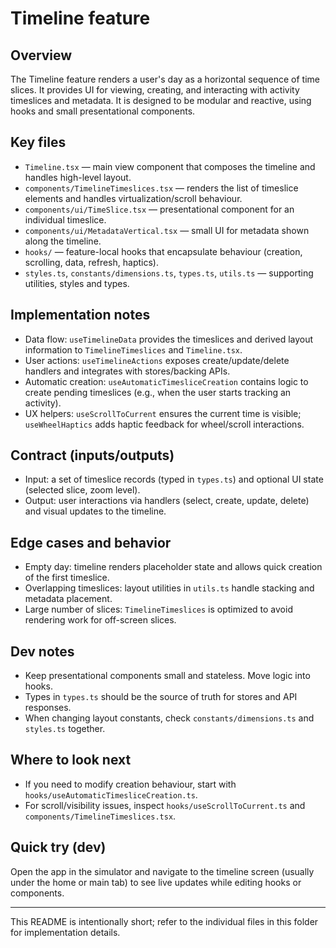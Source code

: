 # Timeline feature

## Overview

The Timeline feature renders a user's day as a horizontal sequence of time slices. It provides UI for viewing, creating, and interacting with activity timeslices and metadata. It is designed to be modular and reactive, using hooks and small presentational components.

## Key files

- `Timeline.tsx` — main view component that composes the timeline and handles high-level layout.
- `components/TimelineTimeslices.tsx` — renders the list of timeslice elements and handles virtualization/scroll behaviour.
- `components/ui/TimeSlice.tsx` — presentational component for an individual timeslice.
- `components/ui/MetadataVertical.tsx` — small UI for metadata shown along the timeline.
- `hooks/` — feature-local hooks that encapsulate behaviour (creation, scrolling, data, refresh, haptics).
- `styles.ts`, `constants/dimensions.ts`, `types.ts`, `utils.ts` — supporting utilities, styles and types.

## Implementation notes

- Data flow: `useTimelineData` provides the timeslices and derived layout information to `TimelineTimeslices` and `Timeline.tsx`.
- User actions: `useTimelineActions` exposes create/update/delete handlers and integrates with stores/backing APIs.
- Automatic creation: `useAutomaticTimesliceCreation` contains logic to create pending timeslices (e.g., when the user starts tracking an activity).
- UX helpers: `useScrollToCurrent` ensures the current time is visible; `useWheelHaptics` adds haptic feedback for wheel/scroll interactions.

## Contract (inputs/outputs)

- Input: a set of timeslice records (typed in `types.ts`) and optional UI state (selected slice, zoom level).
- Output: user interactions via handlers (select, create, update, delete) and visual updates to the timeline.

## Edge cases and behavior

- Empty day: timeline renders placeholder state and allows quick creation of the first timeslice.
- Overlapping timeslices: layout utilities in `utils.ts` handle stacking and metadata placement.
- Large number of slices: `TimelineTimeslices` is optimized to avoid rendering work for off-screen slices.

## Dev notes

- Keep presentational components small and stateless. Move logic into hooks.
- Types in `types.ts` should be the source of truth for stores and API responses.
- When changing layout constants, check `constants/dimensions.ts` and `styles.ts` together.

## Where to look next

- If you need to modify creation behaviour, start with `hooks/useAutomaticTimesliceCreation.ts`.
- For scroll/visibility issues, inspect `hooks/useScrollToCurrent.ts` and `components/TimelineTimeslices.tsx`.

## Quick try (dev)

Open the app in the simulator and navigate to the timeline screen (usually under the home or main tab) to see live updates while editing hooks or components.

---

This README is intentionally short; refer to the individual files in this folder for implementation details.
